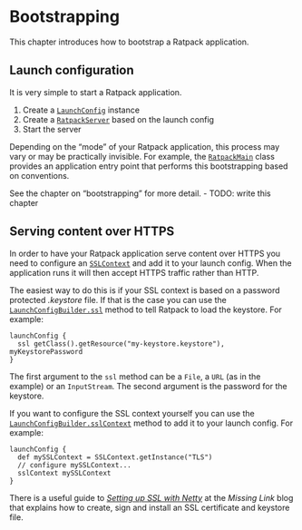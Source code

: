 # Bootstrapping

This chapter introduces how to bootstrap a Ratpack application.

## Launch configuration

It is very simple to start a Ratpack application.

1. Create a [`LaunchConfig`](api/org/ratpackframework/launch/LaunchConfig.html) instance
2. Create a [`RatpackServer`](api/org/ratpackframework/server/RatpackServer.html) based on the launch config
3. Start the server

Depending on the “mode” of your Ratpack application, this process may vary or may be practically invisible. 
For example, the [`RatpackMain`](api/org/ratpackframework/launch/RatpackMain.html) class provides an application entry point that performs this bootstrapping based on conventions.

See the chapter on “bootstrapping” for more detail. - TODO: write this chapter

## Serving content over HTTPS

In order to have your Ratpack application serve content over HTTPS you need to configure an [`SSLContext`](http://docs.oracle.com/javase/7/docs/api/javax/net/ssl/SSLContext.html) and add it to your launch config. When the application runs it will then accept HTTPS traffic rather than HTTP.

The easiest way to do this is if your SSL context is based on a password protected *.keystore* file. If that is the case you can use the [`LaunchConfigBuilder.ssl`](api/org/ratpackframework/launch/LaunchConfigBuilder.html#ssl%28java.io.File,%20java.lang.String%29) method to tell Ratpack to load the keystore. For example:

```language-groovy
launchConfig {
  ssl getClass().getResource("my-keystore.keystore"), myKeystorePassword
}
```

The first argument to the `ssl` method can be a `File`, a `URL` (as in the example) or an `InputStream`. The second argument is the password for the keystore.

If you want to configure the SSL context yourself you can use the [`LaunchConfigBuilder.sslContext`](api/org/ratpackframework/launch/LaunchConfigBuilder.html#sslContext%28javax.net.ssl.SSLContext%29) method to add it to your launch config. For example:

```language-groovy
launchConfig {
  def mySSLContext = SSLContext.getInstance("TLS")
  // configure mySSLContext...
  sslContext mySSLContext
}
```

There is a useful guide to [*Setting up SSL with Netty*](http://maxrohde.com/2013/09/07/setting-up-ssl-with-netty/) at the *Missing Link* blog that explains how to create, sign and install an SSL certificate and keystore file.